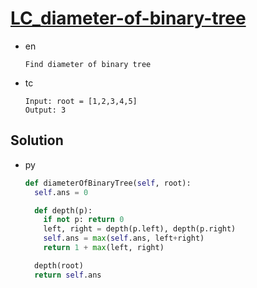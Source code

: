 # [LC_diameter-of-binary-tree](https://leetcode.com/problems/diameter-of-binary-tree)

* en

  ```en
  Find diameter of binary tree
  ```

* tc

  ```tc
  Input: root = [1,2,3,4,5]
  Output: 3
  ```

## Solution

* py

  ```py
  def diameterOfBinaryTree(self, root):
    self.ans = 0

    def depth(p):
      if not p: return 0
      left, right = depth(p.left), depth(p.right)
      self.ans = max(self.ans, left+right)
      return 1 + max(left, right)

    depth(root)
    return self.ans
  ```
